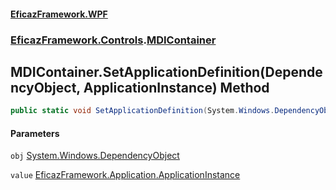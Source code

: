 #### [EficazFramework.WPF](EficazFrameworkWPF.md 'EficazFramework WPF')
### [EficazFramework.Controls](EficazFrameworkWPF.md#EficazFramework.Controls 'EficazFramework.Controls').[MDIContainer](EficazFramework.Controls/MDIContainer.md 'EficazFramework.Controls.MDIContainer')

## MDIContainer.SetApplicationDefinition(DependencyObject, ApplicationInstance) Method

```csharp
public static void SetApplicationDefinition(System.Windows.DependencyObject obj, EficazFramework.Application.ApplicationInstance value);
```
#### Parameters

<a name='EficazFramework.Controls.MDIContainer.SetApplicationDefinition(System.Windows.DependencyObject,EficazFramework.Application.ApplicationInstance).obj'></a>

`obj` [System.Windows.DependencyObject](https://docs.microsoft.com/en-us/dotnet/api/System.Windows.DependencyObject 'System.Windows.DependencyObject')

<a name='EficazFramework.Controls.MDIContainer.SetApplicationDefinition(System.Windows.DependencyObject,EficazFramework.Application.ApplicationInstance).value'></a>

`value` [EficazFramework.Application.ApplicationInstance](https://docs.microsoft.com/en-us/dotnet/api/EficazFramework.Application.ApplicationInstance 'EficazFramework.Application.ApplicationInstance')